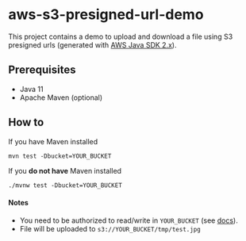 # aws-s3-presigned-url-demo

This project contains a demo to upload and download a file using S3 presigned urls (generated with [AWS Java SDK 2.x](https://github.com/aws/aws-sdk-java-v2)).


## Prerequisites
- Java 11
- Apache Maven (optional)


## How to

If you have Maven installed
```
mvn test -Dbucket=YOUR_BUCKET
```

If you **do not have** Maven installed
```
./mvnw test -Dbucket=YOUR_BUCKET
```

#### Notes
- You need to be authorized to read/write in `YOUR_BUCKET` (see [docs](https://docs.aws.amazon.com/sdk-for-java/v1/developer-guide/setup-credentials.html)).
- File will be uploaded to `s3://YOUR_BUCKET/tmp/test.jpg`
